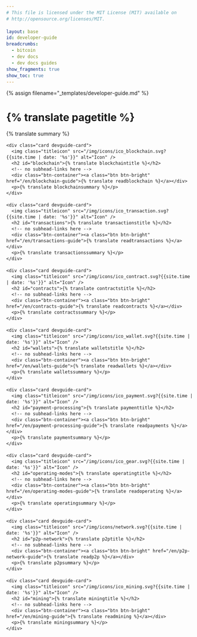 ```yaml
---
# This file is licensed under the MIT License (MIT) available on
# http://opensource.org/licenses/MIT.

layout: base
id: developer-guide
breadcrumbs:
  - bitcoin
  - dev docs
  - dev docs guides
show_fragments: true
show_toc: true
---
```


{% assign filename="_templates/developer-guide.md" %}

<script>handleDevDocsRedirect(window.location.hash.substring(1).toLowerCase());</script>

<div class="hero">
  <div class="container hero-container">
    <h1>{% translate pagetitle %}</h1>
    <p class="summarytxt">{% translate summary %}</p>
  </div>
</div>

<div class="container">
  <div class="row card-row">

    <div class="card devguide-card">
      <img class="titleicon" src="/img/icons/ico_blockchain.svg?{{site.time | date: '%s'}}" alt="Icon" />
      <h2 id="blockchain">{% translate blockchaintitle %}</h2>
      <!-- no subhead-links here -->
      <div class="btn-container"><a class="btn btn-bright" href="/en/blockchain-guide">{% translate readblockchain %}</a></div>
      <p>{% translate blockchainsummary %}</p>
    </div>

    <div class="card devguide-card">
      <img class="titleicon" src="/img/icons/ico_transaction.svg?{{site.time | date: '%s'}}" alt="Icon" />
      <h2 id="transactions">{% translate transactionstitle %}</h2>
      <!-- no subhead-links here -->
      <div class="btn-container"><a class="btn btn-bright" href="/en/transactions-guide">{% translate readtransactions %}</a></div>
      <p>{% translate transactionssummary %}</p>
    </div>

    <div class="card devguide-card">
      <img class="titleicon" src="/img/icons/ico_contract.svg?{{site.time | date: '%s'}}" alt="Icon" />
      <h2 id="contracts">{% translate contractstitle %}</h2>
      <!-- no subhead-links here -->
      <div class="btn-container"><a class="btn btn-bright" href="/en/contracts-guide">{% translate readcontracts %}</a></div>
      <p>{% translate contractssummary %}</p>
    </div>

    <div class="card devguide-card">
      <img class="titleicon" src="/img/icons/ico_wallet.svg?{{site.time | date: '%s'}}" alt="Icon" />
      <h2 id="wallets">{% translate walletstitle %}</h2>
      <!-- no subhead-links here -->
      <div class="btn-container"><a class="btn btn-bright" href="/en/wallets-guide">{% translate readwallets %}</a></div>
      <p>{% translate walletssummary %}</p>
    </div>

    <div class="card devguide-card">
      <img class="titleicon" src="/img/icons/ico_payment.svg?{{site.time | date: '%s'}}" alt="Icon" />
      <h2 id="payment-processing">{% translate paymenttitle %}</h2>
      <!-- no subhead-links here -->
      <div class="btn-container"><a class="btn btn-bright" href="/en/payment-processing-guide">{% translate readpayments %}</a></div>
      <p>{% translate paymentsummary %}</p>
    </div>

    <div class="card devguide-card">
      <img class="titleicon" src="/img/icons/ico_gear.svg?{{site.time | date: '%s'}}" alt="Icon" />
      <h2 id="operating-modes">{% translate operatingtitle %}</h2>
      <!-- no subhead-links here -->
      <div class="btn-container"><a class="btn btn-bright" href="/en/operating-modes-guide">{% translate readoperating %}</a></div>
      <p>{% translate operatingsummary %}</p>
    </div>

    <div class="card devguide-card">
      <img class="titleicon" src="/img/icons/network.svg?{{site.time | date: '%s'}}" alt="Icon" />
      <h2 id="p2p-network">{% translate p2ptitle %}</h2>
      <!-- no subhead-links here -->
      <div class="btn-container"><a class="btn btn-bright" href="/en/p2p-network-guide">{% translate readp2p %}</a></div>
      <p>{% translate p2psummary %}</p>
    </div>

    <div class="card devguide-card">
      <img class="titleicon" src="/img/icons/ico_mining.svg?{{site.time | date: '%s'}}" alt="Icon" />
      <h2 id="mining">{% translate miningtitle %}</h2>
      <!-- no subhead-links here -->
      <div class="btn-container"><a class="btn btn-bright" href="/en/mining-guide">{% translate readmining %}</a></div>
      <p>{% translate miningsummary %}</p>
    </div>

  </div>
</div>
